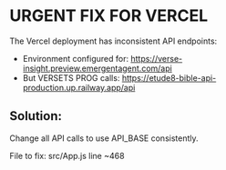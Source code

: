 # URGENT FIX FOR VERCEL

The Vercel deployment has inconsistent API endpoints:
- Environment configured for: https://verse-insight.preview.emergentagent.com/api
- But VERSETS PROG calls: https://etude8-bible-api-production.up.railway.app/api

## Solution:
Change all API calls to use API_BASE consistently.

File to fix: src/App.js line ~468